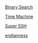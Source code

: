 [Binary Search](./BinarySearch.md)

[Time Machine](./TimeMachine.md)

[Super SSH](./SuperSSH.md)

[endianness](./endianness.md)
